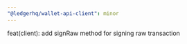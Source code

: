 ```yaml
---
"@ledgerhq/wallet-api-client": minor
---
```


feat(client): add signRaw method for signing raw transaction
